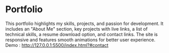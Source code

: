 # Portfolio
This portfolio highlights my skills, projects, and passion for development. It includes an "About Me" section, key projects with live links, a list of technical skills, a resume download option, and contact links. The site is responsive and features smooth animations for better user experience.
Demo : http://127.0.0.1:5500/index.html?#contact
